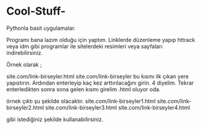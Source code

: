 # Cool-Stuff-
Pythonla basit uygulamalar.

Programı bana lazım olduğu için yaptım.
Linklerde düzenleme yapıp httrack veya idm gibi programlar ile sitelerdeki resimleri veya sayfaları indirebilirsiniz.

Örnek olarak ;

site.com/link-birseyler.html
site.com/link-birseyler bu kısmı ilk çıkan yere  yapıstırın.
Ardından enterleyip kaç kez arttırılacağını girin. 4 diyelim.
Tekrar enterledikten sonra sona gelen kısmı girelim .html oluyor oda.

örnek çıktı şu şekilde olacaktır.
site.com/link-birseyler1.html
site.com/link-birseyler2.html
site.com/link-birseyler3.html
site.com/link-birseyler4.html

gibi istediğiniz şekilde kullanabilirsiniz. 

